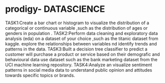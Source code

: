 # prodigy- DATASCIENCE 
TASK1:Create a bar chart or histogram to visualize the distribution of a categorical or continuous variable ,such as the distribution of ages or genders in population .
TASK2:Perform data cleaning and exploratory data analysis (eda) on a dataset of your choice ,such as the titanic dataset from kaggle. explore the relationships between variables nd identify trends and patterns in the data.
TASK3:Built a decision tree classifier to predict a customer will purchase a product or service based on their demografic and behavioural data use dataset such as the bank marketing dataset from the UCI machine learning repository.
TASK4:Analyze an visualize sentiment patterns in social media data to understand public opinion and attitudes towards specific topics or brands. 
